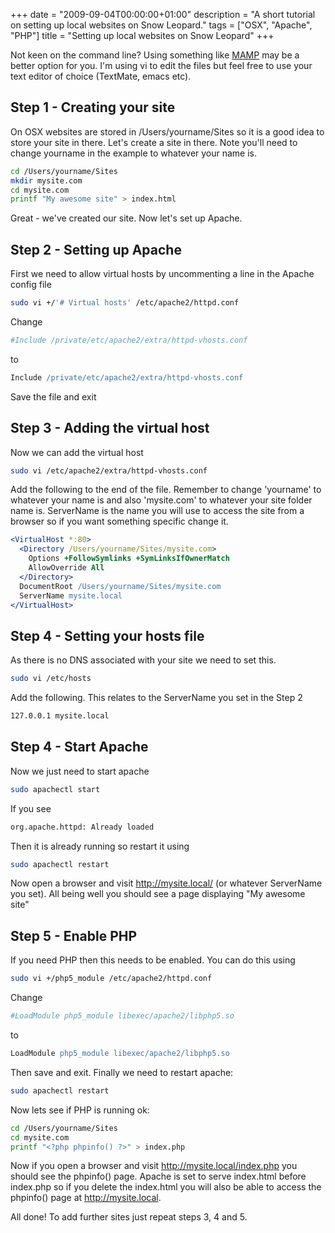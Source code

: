 +++
date = "2009-09-04T00:00:00+01:00"
description = "A short tutorial on setting up local websites on Snow Leopard."
tags = ["OSX", "Apache", "PHP"]
title = "Setting up local websites on Snow Leopard"
+++

Not keen on the command line? Using something like [MAMP][1] may be a better
option for you. I'm using vi to edit the files but feel free to use your text
editor of choice (TextMate, emacs etc).

## Step 1 - Creating your site

On OSX websites are stored in /Users/yourname/Sites so it is a good idea to
store your site in there. Let's create a site in there. Note you'll need to
change yourname in the example to whatever your name is.

```sh
cd /Users/yourname/Sites
mkdir mysite.com
cd mysite.com
printf "My awesome site" > index.html
```

Great - we've created our site. Now let's set up Apache.

## Step 2 - Setting up Apache

First we need to allow virtual hosts by uncommenting a line in the Apache config
file

```sh
sudo vi +/'# Virtual hosts' /etc/apache2/httpd.conf
```

Change

```apache
#Include /private/etc/apache2/extra/httpd-vhosts.conf
```

to

```apache
Include /private/etc/apache2/extra/httpd-vhosts.conf
```

Save the file and exit

## Step 3 - Adding the virtual host

Now we can add the virtual host

```sh
sudo vi /etc/apache2/extra/httpd-vhosts.conf
```

Add the following to the end of the file. Remember to change 'yourname' to
whatever your name is and also 'mysite.com' to whatever your site folder name
is. ServerName is the name you will use to access the site from a browser so if
you want something specific change it.

```apache
<VirtualHost *:80>
  <Directory /Users/yourname/Sites/mysite.com>
    Options +FollowSymlinks +SymLinksIfOwnerMatch
    AllowOverride All
  </Directory>
  DocumentRoot /Users/yourname/Sites/mysite.com
  ServerName mysite.local
</VirtualHost>
```

## Step 4 - Setting your hosts file

As there is no DNS associated with your site we need to set this.

```sh
sudo vi /etc/hosts
```

Add the following. This relates to the ServerName you set in the Step 2

```sh
127.0.0.1 mysite.local
```

## Step 4 - Start Apache

Now we just need to start apache

```sh
sudo apachectl start
```

If you see

```sh
org.apache.httpd: Already loaded
```

Then it is already running so restart it using

```sh
sudo apachectl restart
```

Now open a browser and visit <http://mysite.local/> (or whatever ServerName you
set). All being well you should see a page displaying "My awesome site"

## Step 5 - Enable PHP

If you need PHP then this needs to be enabled. You can do this using

```sh
sudo vi +/php5_module /etc/apache2/httpd.conf
```

Change

```apache
#LoadModule php5_module libexec/apache2/libphp5.so
```

to

```apache
LoadModule php5_module libexec/apache2/libphp5.so
```

Then save and exit. Finally we need to restart apache:

```sh
sudo apachectl restart
```

Now lets see if PHP is running ok:

```sh
cd /Users/yourname/Sites
cd mysite.com
printf "<?php phpinfo() ?>" > index.php
```

Now if you open a browser and visit http://mysite.local/index.php you should see
the phpinfo() page. Apache is set to serve index.html before index.php so if you
delete the index.html you will also be able to access the phpinfo() page at
http://mysite.local.

All done! To add further sites just repeat steps 3, 4 and 5.

[1]: http://www.mamp.info/en/index.html
